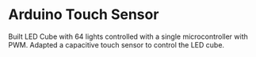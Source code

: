 # Arduino Touch Sensor

Built LED Cube with 64 lights controlled with a single microcontroller with PWM. Adapted a capacitive touch sensor to control the LED cube.
